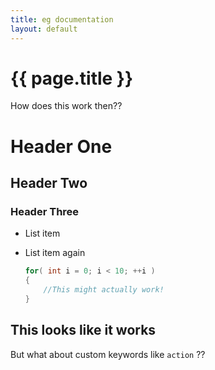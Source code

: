 ```yaml
---
title: eg documentation
layout: default
---
```


# {{ page.title }}

How does this work then??

# Header One
## Header Two
### Header Three

- List item
- List item again

    ```c++
    for( int i = 0; i < 10; ++i )
    {
        //This might actually work!
    }
    ```
    
## This looks like it works

But what about custom keywords like `action` ??
